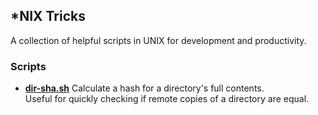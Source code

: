 ## *NIX Tricks

A collection of helpful scripts in UNIX for development and productivity.

### Scripts

* **[dir-sha.sh](dir-sha.sh)** Calculate a hash for a directory's full contents.  
  Useful for quickly checking if remote copies of a directory are equal.
